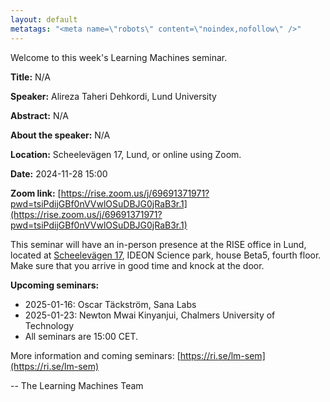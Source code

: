 ```yaml
---
layout: default
metatags: "<meta name=\"robots\" content=\"noindex,nofollow\" />"
---
```

 
Welcome to this week's Learning Machines seminar.

**Title:** N/A

**Speaker:** Alireza Taheri Dehkordi, Lund University

**Abstract:** N/A

**About the speaker:** N/A

**Location:** Scheelevägen 17, Lund, or online using Zoom.

**Date:** 2024-11-28 15:00

**Zoom link:** [https://rise.zoom.us/j/69691371971?pwd=tsiPdijGBf0nVVwlOSuDBJG0jRaB3r.1](https://rise.zoom.us/j/69691371971?pwd=tsiPdijGBf0nVVwlOSuDBJG0jRaB3r.1)


This seminar will have an in-person presence at the RISE office in Lund, located at [Scheelevägen 17](https://maps.app.goo.gl/6uW4R8HYKZgwxe9L7), IDEON Science park, house Beta5, fourth floor. Make sure that you arrive in good time and knock at the door.


**Upcoming seminars:**

* 2025-01-16: Oscar Täckström, Sana Labs
* 2025-01-23: Newton Mwai Kinyanjui, Chalmers University of Technology
* All seminars are 15:00 CET.

More information and coming seminars: [https://ri.se/lm-sem](https://ri.se/lm-sem)

-- The Learning Machines Team

